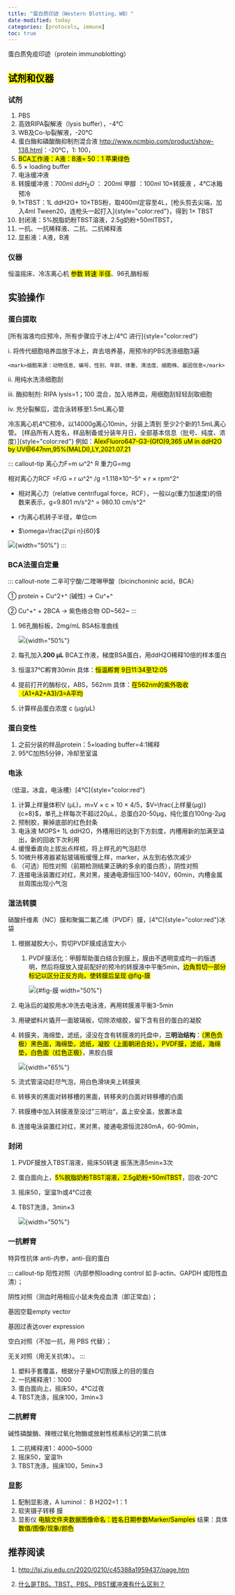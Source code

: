 ```yaml
---
title: "蛋白质印迹（Western Blotting，WB）"
date-modified: today
categories: [protocols, immune]
toc: true
---
```


蛋白质免疫印迹（protein immunoblotting）

## <mark>试剂和仪器</mark>

### 试剂

1.  PBS
2.  高效RIPA裂解液（lysis buffer），-4℃
3.  WB及Co-Ip裂解液，-20℃
4.  蛋白酶和磷酸酶抑制剂混合液 <http://www.ncmbio.com/product/show-138.html>：-20℃，1: 100，
5.  <mark>BCA工作液：A液：B液= 50：1 苹果绿色 </mark>
6.  5 × loading buffer
7.  电泳缓冲液
8.  转膜缓冲液：700ml $ddH_2O$ ： 200ml 甲醇 ：100ml 10×转膜液 ，4℃冰箱预冷
9.  1×TBST：1L ddH2O+ 10×TBS粉，取400ml定容至4L，[枪头剪去尖端，加入4ml Tween20，连枪头一起打入]{style="color:red"}，得到 1× TBST
10. 封闭液：5%脱脂奶粉TBST溶液，2.5g奶粉+50mlTBST，
11. 一抗、一抗稀释液、二抗、二抗稀释液
12. 显影液：A液，B液

### 仪器

恒温摇床、冷冻离心机 <mark>参数 转速 半径</mark>、96孔酶标板

## 实验操作

### 蛋白提取

[所有溶液均应预冷，所有步骤应于冰上/4℃ 进行]{style="color:red"}

i.  将传代细胞培养皿放于冰上，弃去培养基，用预冷的PBS洗涤细胞3遍

    <mark>细胞来源：动物信息、编号、性别、年龄、体重、清洁度、细胞株、基因信息</mark>

ii. 用纯水洗涤细胞刮

iii. 酶抑制剂: RIPA lysis=1；100 混合，加入培养皿，用细胞刮轻轻刮取细胞

iv. 充分裂解后，混合泳转移至1.5mL离心管

冷冻离心机4℃预冷，以14000g离心10min，分装上清到 至少2个新的1.5mL离心管。 [样品所有人姓名，样品制备或分装年月日，全部基本信息（批号、纯度、浓度）]{style="color:red"} 例如：<mark>AlexFluoro647-G3-(GfO)9,365 uM in ddH2O by UV\@647nm,95%(MALDI),LY,2021.07.21</mark>

::: callout-tip
离心力F=m ω^2^ R 重力G=mg

相对离心力RCF =F/G = r ω^2^ /g =1.118×10^-5^ × r × rpm^2^

-   相对离心力（relative centrifugal force，RCF），一般以g(重力加速度)的倍数来表示，g=9.801 m/s^2^ = 980.10 cm/s^2^

-   r为离心机转子半径，单位cm

-   $\omega=\frac{2\pi n}{60}$

![](images/RCF_rpm.png){width="50%"}
:::

### BCA法蛋白定量

::: callout-note
二辛可宁酸/二喹啉甲酸（bicinchoninic acid，BCA）

① protein + Cu^2+^ (碱性) → Cu^+^

② Cu^+^ + 2BCA → 紫色络合物 OD~562~
:::

1.  96孔酶标板，2mg/mL BSA标准曲线

    ![](images/96孔酶标板.jpg){width="50%"}

2.  每孔加入**200 μL** BCA工作液，梯度BSA蛋白，用ddH2O稀释10倍的样本蛋白

3.  恒温37℃孵育30min 具体：<mark>恒温孵育 9日11:34至12:05</mark>

4.  提前打开的酶标仪，ABS，562nm 具体：<mark>在562nm的紫外吸收（A1+A2+A3)/3=A平均 </mark>

5.  计算样品蛋白浓度 c (μg/μL)

### 蛋白变性

1.  之前分装的样品protein：5×loading buffer=4:1稀释
2.  95℃加热5分钟，冷却至室温

### 电泳

（低温，冰盒，电泳槽）[4℃]{style="color:red"}

1.  计算上样量体积V (μL)，m=V × c × 10 × 4/5，$V=\frac{上样量(μg)}{c×8}$，单孔上样每次不超过20μL，总蛋白20-50μg，纯化蛋白100ng-2μg
2.  预制胶，撕掉底部的红色封条
3.  电泳液 MOPS+ 1L ddH2O，外槽用旧的达到下方刻度，内槽用新的加满至溢出，新的回收下次利用
4.  缓慢垂直向上拔出点样梳，将上样孔的气泡赶尽
5.  10微升移液器紧贴玻璃板缓慢上样，marker，从左到右依次减少
6.  （可选）阳性对照（前期检测结果正确的多余的蛋白质），阴性对照
7.  连接电泳装置红对红，黑对黑，接通电源恒压100-140V，60min，内槽金属丝周围出现小气泡

### 湿法转膜

硝酸纤维素（NC）膜和聚偏二氟乙烯（PVDF）膜，[4℃]{style="color:red"}冰袋

1.  根据凝胶大小，剪切PVDF膜成适宜大小

    1.  PVDF膜活化：甲醇帮助蛋白结合到膜上，膜由不透明变成均一的版透明，然后将膜放入提前配好的预冷的转膜液中平衡5min，<mark>边角剪切一部分标记以区分正反方向，使转膜后呈现 @fig-膜 </mark>

        ![](images/Marker上样量.jpg){#fig-膜 width="50%"}

2.  电泳后的凝胶用水冲洗去电泳液，再用转膜液平衡3-5min

3.  用硬塑料片撬开一面玻璃板，切除浓缩胶，留下含有目的蛋白的凝胶

4.  转膜夹，海绵垫，滤纸，浸没在含有转膜液的托盘中，**三明治结构**：<mark>（黑色负极）黑色面，海绵垫，滤纸，凝胶（上面朝闭合处），PVDF膜，滤纸，海绵垫，白色面（红色正极）</mark>，黑胶白膜

    ![](images/三明治转膜.jpg){width="65%"}

5.  流式管滚动赶尽气泡，用白色滑块夹上转膜夹

6.  转移夹的黑面对转移槽的黑面，转移夹的白面对转移槽的白面

7.  转膜槽中加入转膜液至没过”三明治“，盖上安全盖，放置冰盒

8.  连接电泳装置红对红，黑对黑，接通电源恒流280mA，60-90min，

### 封闭

1.  PVDF膜放入TBST溶液，摇床50转速 振荡洗涤5min×3次

2.  蛋白面向上，<mark>5%脱脂奶粉TBST溶液，2.5g奶粉+50mlTBST</mark>，回收-20℃

3.  摇床50，室温1h或4°C过夜

4.  TBST洗涤，3min×3

    ![](images/封闭.jpg){width="50%"}

### 一抗孵育

特异性抗体 anti-内参，anti-目的蛋白

::: callout-tip
阳性对照（内部参照loading control 如 β-actin、GAPDH 或阳性血清）；

阴性对照（测血时用相应小鼠未免疫血清（即正常血）；

基因空载empty vector

基因过表达over expression

空白对照（不加一抗，用 PBS 代替）；

无关对照（用无关抗体）。
:::

1.  塑料手套覆盖，根据分子量kD切割膜上的目的蛋白
2.  一抗稀释液1：1000
3.  蛋白面向上，摇床50，4℃过夜
4.  TBST洗涤，摇床100，3min×3

### 二抗孵育

碱性磷酸酶、辣根过氧化物酶或放射性核素标记的第二抗体

1.  二抗稀释液1：4000\~5000
2.  摇床50，室温1h
3.  TBST洗涤，摇床100，5min×3

### 显影

1.  配制显影液，A luminol： B H2O2=1：1
2.  软夹镊子转移 膜
3.  显影仪 <mark>电脑文件夹数据图像命名：姓名日期参数Marker/Samples</mark> 结果：具体<mark>数值/图像/现象/颜色</mark>

## 推荐阅读

1.  <http://lsi.zju.edu.cn/2020/0210/c45388a1959437/page.htm>

2.  [什么是TBS、TBST、PBS、PBST缓冲液有什么区别？](https://www.gswmed.com/list_3/208)
